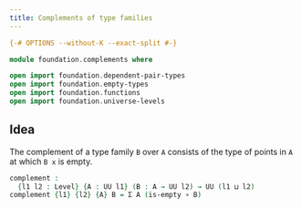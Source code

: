 ```yaml
---
title: Complements of type families
---
```


```agda
{-# OPTIONS --without-K --exact-split #-}

module foundation.complements where

open import foundation.dependent-pair-types
open import foundation.empty-types
open import foundation.functions
open import foundation.universe-levels
```

## Idea

The complement of a type family `B` over `A` consists of the type of points in `A` at which `B x` is empty.

```agda
complement :
  {l1 l2 : Level} {A : UU l1} (B : A → UU l2) → UU (l1 ⊔ l2)
complement {l1} {l2} {A} B = Σ A (is-empty ∘ B)
```
